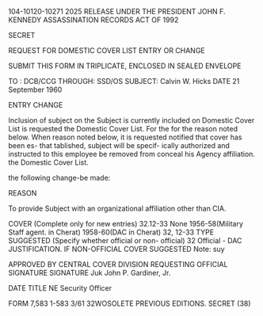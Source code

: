 104-10120-10271 2025 RELEASE UNDER THE PRESIDENT JOHN F. KENNEDY ASSASSINATION RECORDS ACT OF 1992

SECRET

REQUEST FOR DOMESTIC COVER LIST ENTRY OR CHANGE

SUBMIT THIS FORM IN TRIPLICATE, ENCLOSED IN SEALED ENVELOPE

TO : DCB/CCG
THROUGH: SSD/OS
SUBJECT: Calvin W. Hicks
DATE 21 September 1960

ENTRY CHANGE

Inclusion of subject on the Subject is currently included on
Domestic Cover List is requested the Domestic Cover List. For the
for the reason noted below. When reason noted below, it is requested
notified that cover has been es- that
tablished, subject will be specif-
ically authorized and instructed to this employee be removed from
conceal his Agency affiliation. the Domestic Cover List.

the following change-be made:

REASON

To provide Subject with an organizational affiliation other than
CIA.

COVER (Complete only for new entries) 32.12-33
None 1956-58(Military Staff agent. in Cherat)
1958-60(DAC in Cherat)
32, 12-33
TYPE SUGGESTED
(Specify whether
official or non-
official) 32 Official - DAC
JUSTIFICATION. IF
NON-OFFICIAL COVER
SUGGESTED Note: suy

APPROVED BY CENTRAL COVER DIVISION REQUESTING OFFICIAL
SIGNATURE SIGNATURE
Juk John P. Gardiner, Jr.

DATE TITLE
NE Security Officer

FORM 7,583
1-583
3/61 32WOSOLETE PREVIOUS EDITIONS. SECRET (38)
